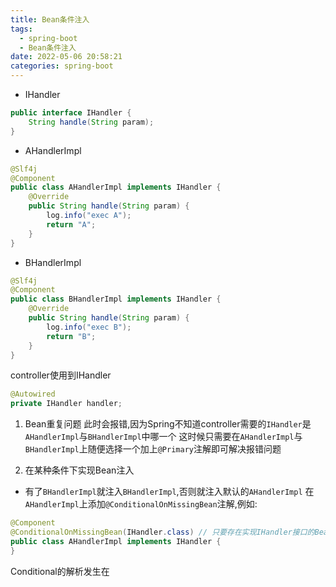 ```yaml
---
title: Bean条件注入
tags:
  - spring-boot
  - Bean条件注入
date: 2022-05-06 20:58:21
categories: spring-boot
---
```


- IHandler
```java
public interface IHandler {
    String handle(String param);
}
```
  - AHandlerImpl
  ```java
  @Slf4j
  @Component
  public class AHandlerImpl implements IHandler {
      @Override
      public String handle(String param) {
          log.info("exec A");
          return "A";
      }
  }
  ```
  - BHandlerImpl
  ```java
  @Slf4j
  @Component
  public class BHandlerImpl implements IHandler {
      @Override
      public String handle(String param) {
          log.info("exec B");
          return "B";
      }
  }
  ```

controller使用到IHandler
```java
@Autowired
private IHandler handler;
```

1. Bean重复问题
此时会报错,因为Spring不知道controller需要的`IHandler`是`AHandlerImpl`与`BHandlerImpl`中哪一个
这时候只需要在`AHandlerImpl`与`BHandlerImpl`上随便选择一个加上`@Primary`注解即可解决报错问题

2. 在某种条件下实现Bean注入

- 有了`BHandlerImpl`就注入`BHandlerImpl`,否则就注入默认的`AHandlerImpl`
在`AHandlerImpl`上添加`@ConditionalOnMissingBean`注解,例如:
```java
@Component
@ConditionalOnMissingBean(IHandler.class) // 只要存在实现IHandler接口的Bean,AHandlerImpl就不会注入进去
public class AHandlerImpl implements IHandler {
}
```


Conditional的解析发生在



